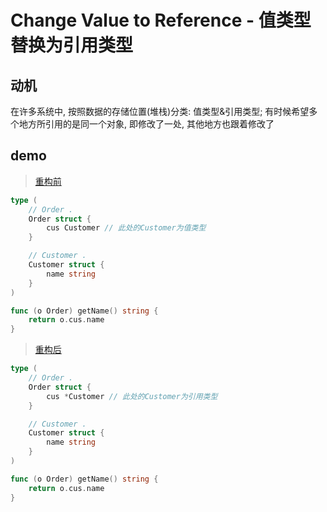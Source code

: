 # Change Value to Reference - 值类型替换为引用类型

## 动机

在许多系统中, 按照数据的存储位置(堆栈)分类: 值类型&引用类型; 有时候希望多个地方所引用的是同一个对象, 即修改了一处, 其他地方也跟着修改了

## demo

> [重构前](before/main.go)

```go
type (
	// Order .
	Order struct {
		cus Customer // 此处的Customer为值类型
	}

	// Customer .
	Customer struct {
		name string
	}
)

func (o Order) getName() string {
	return o.cus.name
}
```

> [重构后](after/main.go)

```go
type (
	// Order .
	Order struct {
		cus *Customer // 此处的Customer为引用类型
	}

	// Customer .
	Customer struct {
		name string
	}
)

func (o Order) getName() string {
	return o.cus.name
}
```